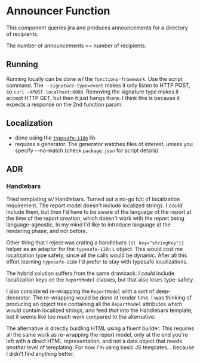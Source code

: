 # Announcer Function

This component queries jira and produces announcements for a directory of recipients.

The number of announcements == number of recipients.

## Running

Running locally can be done w/ the `functions-framework`. Use the script command. The 
`--signature-type=event` makes it only listen to HTTP POST, so `curl -XPOST localhost:8080`. 
Removing the signature type makes it accept HTTP GET, but then it just hangs there. I think this 
is because it expects a response on the 2nd function param.

## Localization

- done using the [`typesafe-i18n`][typesafe-i18n] lib
- requires a generator. The generator watches files of interest, unless you specify --no-watch
  (check `package.json` for script details)
  
## ADR

### Handlebars

Tried templating w/ Handlebars. Turned out a no-go b/c of localization requirement. The report model
doesn't include localized strings. I _could_ include them, but then I'd have to be aware of the
language of the report at the time of the report creation, which doesn't work with the report being
language-agnostic. In my mind I'd like to introduce language at the rendering phase, and not before.

Other thing that I reject was crating a handlebars `{{l key="stringKey"}}` helper as an adaptor for 
the `typesafe-i18n` `L` object. This would cost me localization type safety, since all the calls 
would be dynamic. After all this effort learning `typesafe-i18n` I'd prefer to stay with typesafe 
localizations.

The hybrid solution suffers from the same drawback: I _could_ include localization keys on the 
`ReportModel` classes, but that also loses type-safety.

I also considered re-wrapping the `ReportModel` with a sort of deep-decorator. The re-wrapping 
would be done at render time. I was thinking of producing an object tree containing all the 
`ReportModel` attributes which would contain localized strings, and feed _that_ into the 
Handlebars template, but it seems like too much work compared to the alternative:

The alternative is directly buidling HTML using a fluent builder. This requires all the same 
work as re-wrapping the report model, only at the end you're left with a direct HTML 
representation, and not a data object that needs _another_ level of templating. For now I'm 
using basic JS templates... because I didn't find anything better.


[typesafe-i18n]: https://github.com/ivanhofer/typesafe-i18n
